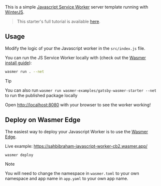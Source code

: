 This is a simple [Javascript Service Worker](https://python.org/) server template running with [WinterJS](https://github.com/wasmerio/winterjs).

> This starter's full tutorial is available [here](https://docs.wasmer.io/edge/quickstart/js-wintercg).

## Usage

Modify the logic of your the Javascript worker in the `src/index.js` file.

You can run the JS Service Worker locally with (check out the [Wasmer install guide](https://docs.wasmer.io/install)):

```bash
wasmer run . --net
```

> [!TIP]
> You can also run `wasmer run wasmer-examples/gatsby-wasmer-starter --net` to run the published package locally

Open [http://localhost:8080](http://localhost:8080) with your browser to see the worker working!


## Deploy on Wasmer Edge

The easiest way to deploy your Javascript Worker is to use the [Wasmer Edge](https://wasmer.io/products/edge).

Live example: https://sahbibraham-javascript-worker-cb2.wasmer.app/

```bash
wasmer deploy
```

> [!NOTE]
> You will need to change the namespace in `wasmer.toml` to your own namespace and app name in `app.yaml` to your own app name.
